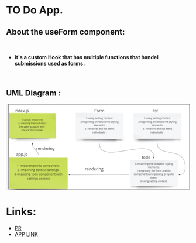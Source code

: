 # TO Do App.

## **About the useForm component:**
 <br>

* **it's a custom Hook that has multiple functions that handel submissions  used as forms .**

 <br>



## UML Diagram :

![UML](./task31UML.PNG)


# Links:

* [PR](https://github.com/ibrahimalaqoul/todo-app/pull/2)
* [APP LINK]()
